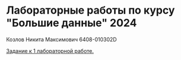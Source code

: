 # Лабораторные работы по курсу "Большие данные" 2024

Козлов Никита Максимович 6408-010302D

[Задание к 1 лабораторной работе.](https://git.ai.ssau.ru/tk/big_data/src/branch/bachelor/L0%20-%20Introduction%20to%20MapReduce%20data%20processing%20model)
